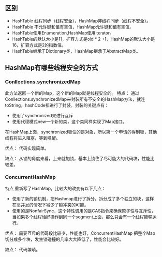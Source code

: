 ## 区别

* HashTable 线程同步（线程安全），HashMap非线程同步（线程不安全）。
* HashTable 不允许键和值有空值，HashMap允许键和值有空值。
* HashTable使用Enumeration,HashMap使用iterator。
* HashTable的默认大小是11，扩容方式是old * 2 +1，HashMap的默认大小是16，扩容方式是2的指数倍。
* HashTable继承于Dictionary类，HashMap继承于AbstractMap类。


## HashMap有哪些线程安全的方式

### Conllections.synchronizedMap 
此方法返回一个新的Map，这个新的Map就是线程安全的。
特点：
通过Conllections.synchronizedMap来封装所有不安全的HashMap方法，就连toString，hashCode都进行了封装，封装的关键点有：
  * 使用了synchronized来进行互斥
  * 使用代理模式new一个新的类，这个类同样实现了Map接口。

在HashMap上面，synchronized锁住的是对象，所以第一个申请的得到锁，其他线程将进入阻塞，等到唤醒。

优点：
代码实现简单。

缺点：
从锁的角度来看，上来就加锁，基本上锁住了尽可能大的代码块，性能比较差。

### ConcurrentHashMap 
特点
重新写了HashMap，比较大的改变有以下几点：
* 使用了新的锁机制，把Hashmap进行了拆分，拆分成了多个独立的块，这样在高并发的情况下减少了锁冲突的可能。
* 使用的是NonfairSync，这个特性调用的是CAS指令来确保原子性与互斥性，当如果多个线程恰好操作到同一个segment上面，那么只会有一个线程能够运行。

优点：
需要互斥的代码段比较少，性能也好，ConcurrentHashMap 把整个Map切分成多个块，发生锁碰撞的几率大大降低了，性能会比较好。

缺点：
代码繁琐。